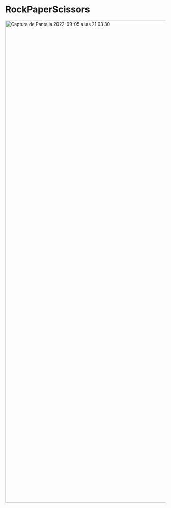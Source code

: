 # RockPaperScissors

<img width="1512" alt="Captura de Pantalla 2022-09-05 a las 21 03 30" src="https://user-images.githubusercontent.com/96486230/188503256-4e6de4b4-3fa0-4acd-b0bd-c709f87fb214.png">
